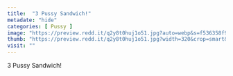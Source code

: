 ```yaml
---
title:  "3 Pussy Sandwich!"
metadate: "hide"
categories: [ Pussy ]
image: "https://preview.redd.it/q2y8t0huj1o51.jpg?auto=webp&s=f536358f93d83fb4ac6ebc1717523fbb50654f02"
thumb: "https://preview.redd.it/q2y8t0huj1o51.jpg?width=320&crop=smart&auto=webp&s=537e3300087869b85141886947a1c12f3237c4a4"
visit: ""
---
```

3 Pussy Sandwich!
